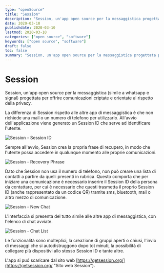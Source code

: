```yaml
---
type: "openSource"
title: "Session"
description: "Session, un'app open source per la messaggistica progettata per offrire comunicazioni criptate e orientate al rispetto della privacy"
date: 2020-03-10
publishdate: 2020-03-10
lastmod: 2020-03-10
categories: ["open source", "software"]
keywords: ["open source", "software"]
draft: false
toc: false
summary: "Session, un'app open source per la messaggistica progettata per offrire comunicazioni criptate e orientate al rispetto della privacy."
---
```


# Session

Session, un'app open source per la messaggistica (simile a whatsapp e signal) progettata per offrire comunicazioni criptate e orientate al rispetto della privacy.

La differenza di Session rispetto alle altre app di messaggistica è che non richiede una mail o un numero di telefono per utilizzarlo. All'avvio dell'applicazione viene generato un Session ID che serve ad identificare l'utente.

![Session - Session ID](/static/openSource/Session-SessionID.png "Session - Session ID")

Sempre all'avvio, Session crea la propria frase di recupero, in modo che l'utente possa accedere in qualunque momento alle proprie comunicazioni.

![Session - Recovery Phrase](/static/openSource/Session-RecoveryPhrase.png "Session - Recovery Phrase")

Dato che Session non usa il numero di telefono, non può creare una lista di contatti a partire da quelli presenti in rubrica.
Questo comporta che per iniziare una comunicazione è necessario inserire il Session ID della persona da contattare, per cui è necessario che questi trasmetta il proprio Session ID (anche rappresentato da un codice QR) tramite sms, bluetooth, mail o altro mezzo di comunicazione.

![Session - New Chat](/static/openSource/Session-NewChat.png "Session - New Chat")

L'interfaccia si presenta del tutto simile alle altre app di messaggistica, con l'elenco di chat avviate.

![Session - Chat List](/static/openSource/Session-ChatList.png "Session - Chat List")

Le funzionalità sono molteplici, la creazione di gruppi aperti o chiusi, l'invio di messaggi che si autodistruggono dopo tot minuti, la possibilità di collegare più dispositivi allo stesso Session ID e tante altre.

L'app si puó scaricare dal sito web [https://getsession.org/](https://getsession.org/ "Sito web Session").

